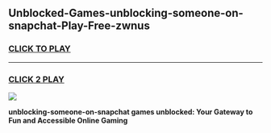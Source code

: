 
## Unblocked-Games-unblocking-someone-on-snapchat-Play-Free-zwnus
<h3>
<a href="https://premium76.site?title=unblocking-someone-on-snapchat&ref=10A">CLICK TO PLAY</a></h3>
<hr>

<h3>
<a href="https://premium76.site?title=unblocking-someone-on-snapchat&ref=10A">CLICK 2 PLAY</a>
  
</h3>

<a href="https://premium76.site?title=unblocking-someone-on-snapchat&ref=10A"><img src="https://clearcache.store/games.png"></a>


**unblocking-someone-on-snapchat games unblocked: Your Gateway to Fun and Accessible Online Gaming**
